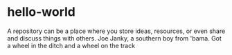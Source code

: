 # hello-world
A repository can be a place where you store ideas, resources, or even share and discuss things with others.
Joe Janky, a southern boy from 'bama. Got a wheel in the ditch and a wheel on the track
